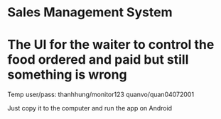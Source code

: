 # Sales Management System
# The UI for the waiter to control the food ordered and paid but still something is wrong
Temp user/pass: 
 thanhhung/monitor123
 quanvo/quan04072001
 
Just copy it to the computer and run the app on Android

